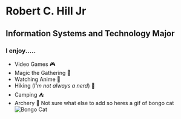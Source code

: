 # **Robert C. Hill Jr**
## Information Systems and Technology Major

### I enjoy.....
* Video Games 🎮
* Magic the Gathering 🎴
* Watching Anime 🎥
* Hiking (*I'm not always a nerd*) 🥾
* Camping ⛺
* Archery 🏹
Not sure what else to add so heres a gif of bongo cat
![Bongo Cat]([https://myoctocat.com/assets/images/base-octocat.svg](https://www.google.com/url?sa=i&url=https%3A%2F%2Ftenor.com%2Fsearch%2Fbongo-gifs&psig=AOvVaw0XJPuO7zUbZY-ACazblEE6&ust=1663947054566000&source=images&cd=vfe&ved=0CAwQjRxqFwoTCPitrPvbqPoCFQAAAAAdAAAAABAJ))
